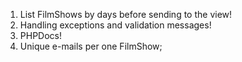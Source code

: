 1) List FilmShows by days before sending to the view!
2) Handling exceptions and validation messages!
3) PHPDocs!
4) Unique e-mails per one FilmShow;
